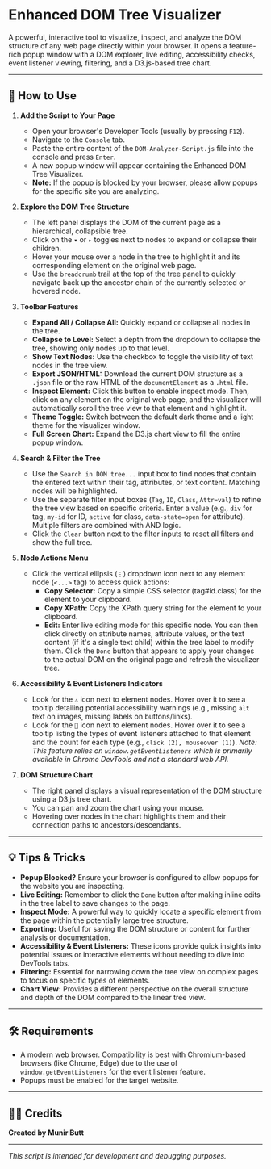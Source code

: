 # Enhanced DOM Tree Visualizer

A powerful, interactive tool to visualize, inspect, and analyze the DOM structure of any web page directly within your browser. It opens a feature-rich popup window with a DOM explorer, live editing, accessibility checks, event listener viewing, filtering, and a D3.js-based tree chart.

---

## 🚀 How to Use

1.  **Add the Script to Your Page**
    - Open your browser's Developer Tools (usually by pressing `F12`).
    - Navigate to the `Console` tab.
    - Paste the entire content of the `DOM-Analyzer-Script.js` file into the console and press `Enter`.
    - A new popup window will appear containing the Enhanced DOM Tree Visualizer.
    - **Note:** If the popup is blocked by your browser, please allow popups for the specific site you are analyzing.

2.  **Explore the DOM Tree Structure**
    - The left panel displays the DOM of the current page as a hierarchical, collapsible tree.
    - Click on the `▾` or `▸` toggles next to nodes to expand or collapse their children.
    - Hover your mouse over a node in the tree to highlight it and its corresponding element on the original web page.
    - Use the `breadcrumb` trail at the top of the tree panel to quickly navigate back up the ancestor chain of the currently selected or hovered node.

3.  **Toolbar Features**
    - **Expand All / Collapse All:** Quickly expand or collapse all nodes in the tree.
    - **Collapse to Level:** Select a depth from the dropdown to collapse the tree, showing only nodes up to that level.
    - **Show Text Nodes:** Use the checkbox to toggle the visibility of text nodes in the tree view.
    - **Export JSON/HTML:** Download the current DOM structure as a `.json` file or the raw HTML of the `documentElement` as a `.html` file.
    - **Inspect Element:** Click this button to enable inspect mode. Then, click on any element on the original web page, and the visualizer will automatically scroll the tree view to that element and highlight it.
    - **Theme Toggle:** Switch between the default dark theme and a light theme for the visualizer window.
    - **Full Screen Chart:** Expand the D3.js chart view to fill the entire popup window.

4.  **Search & Filter the Tree**
    - Use the `Search in DOM tree...` input box to find nodes that contain the entered text within their tag, attributes, or text content. Matching nodes will be highlighted.
    - Use the separate filter input boxes (`Tag`, `ID`, `Class`, `Attr=val`) to refine the tree view based on specific criteria. Enter a value (e.g., `div` for tag, `my-id` for ID, `active` for class, `data-state=open` for attribute). Multiple filters are combined with AND logic.
    - Click the `Clear` button next to the filter inputs to reset all filters and show the full tree.

5.  **Node Actions Menu**
    - Click the vertical ellipsis (`⋮`) dropdown icon next to any element node (`<...>` tag) to access quick actions:
      - **Copy Selector:** Copy a simple CSS selector (tag#id.class) for the element to your clipboard.
      - **Copy XPath:** Copy the XPath query string for the element to your clipboard.
      - **Edit:** Enter live editing mode for this specific node. You can then click directly on attribute names, attribute values, or the text content (if it's a single text child) within the tree label to modify them. Click the `Done` button that appears to apply your changes to the actual DOM on the original page and refresh the visualizer tree.

6.  **Accessibility & Event Listeners Indicators**
    - Look for the `⚠️` icon next to element nodes. Hover over it to see a tooltip detailing potential accessibility warnings (e.g., missing `alt` text on images, missing labels on buttons/links).
    - Look for the `🦾` icon next to element nodes. Hover over it to see a tooltip listing the types of event listeners attached to that element and the count for each type (e.g., `click (2), mouseover (1)`). *Note: This feature relies on `window.getEventListeners` which is primarily available in Chrome DevTools and not a standard web API.*

7.  **DOM Structure Chart**
    - The right panel displays a visual representation of the DOM structure using a D3.js tree chart.
    - You can pan and zoom the chart using your mouse.
    - Hovering over nodes in the chart highlights them and their connection paths to ancestors/descendants.

---

## 💡 Tips & Tricks

- **Popup Blocked?** Ensure your browser is configured to allow popups for the website you are inspecting.
- **Live Editing:** Remember to click the `Done` button after making inline edits in the tree label to save changes to the page.
- **Inspect Mode:** A powerful way to quickly locate a specific element from the page within the potentially large tree structure.
- **Exporting:** Useful for saving the DOM structure or content for further analysis or documentation.
- **Accessibility & Event Listeners:** These icons provide quick insights into potential issues or interactive elements without needing to dive into DevTools tabs.
- **Filtering:** Essential for narrowing down the tree view on complex pages to focus on specific types of elements.
- **Chart View:** Provides a different perspective on the overall structure and depth of the DOM compared to the linear tree view.

---

## 🛠️ Requirements
- A modern web browser. Compatibility is best with Chromium-based browsers (like Chrome, Edge) due to the use of `window.getEventListeners` for the event listener feature.
- Popups must be enabled for the target website.

---

## 👨‍💻 Credits
**Created by Munir Butt**

---

*This script is intended for development and debugging purposes.*
